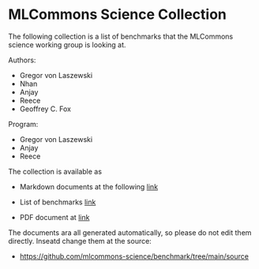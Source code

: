 <head>
  <link rel="stylesheet" href="style.css">
</head>

# MLCommons Science Collection

The following collection is a list of benchmarks that the MLCommons science working group is looking at.

Authors: 
* Gregor von Laszewski
* Nhan
* Anjay
* Reece
* Geoffrey C. Fox

Program:
* Gregor von Laszewski
* Anjay
* Reece

The collection is available as

* Markdown documents at the following [link](benchmarks.md)
* List of benchmarks [link](benchmarks/index.md)

* PDF document at [link](benchmarks.pdf)

The documents ara all generated automatically, so please do not edit them directly. Inseatd change them at the source:

* <https://github.com/mlcommons-science/benchmark/tree/main/source>


